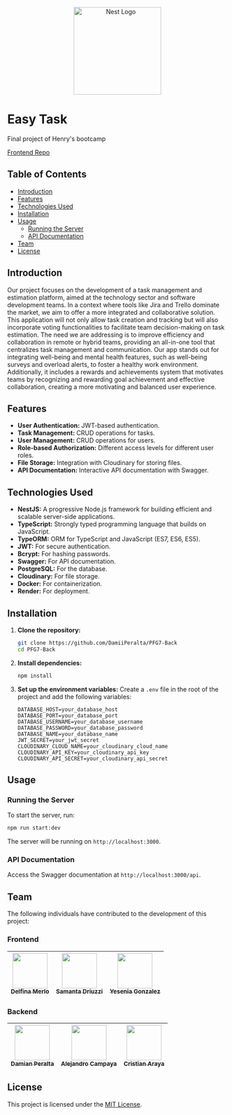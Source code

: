 <p align="center">
  <a href="http://nestjs.com/" target="blank"><img src="https://nestjs.com/img/logo-small.svg" width="200" alt="Nest Logo" /></a>
</p>

# Easy Task

Final project of Henry's bootcamp

[Frontend Repo](https://github.com/DamiiPeralta/PFG7-Front)

## Table of Contents

- [Introduction](#introduction)
- [Features](#features)
- [Technologies Used](#technologies-used)
- [Installation](#installation)
- [Usage](#usage)
  - [Running the Server](#running-the-server)
  - [API Documentation](#api-documentation)
- [Team](#team)
- [License](#license)

## Introduction

Our project focuses on the development of a task management and estimation platform, aimed at the technology sector and software development teams. In a context where tools like Jira and Trello dominate the market, we aim to offer a more integrated and collaborative solution. This application will not only allow task creation and tracking but will also incorporate voting functionalities to facilitate team decision-making on task estimation. The need we are addressing is to improve efficiency and collaboration in remote or hybrid teams, providing an all-in-one tool that centralizes task management and communication. Our app stands out for integrating well-being and mental health features, such as well-being surveys and overload alerts, to foster a healthy work environment. Additionally, it includes a rewards and achievements system that motivates teams by recognizing and rewarding goal achievement and effective collaboration, creating a more motivating and balanced user experience.

## Features

- **User Authentication:** JWT-based authentication.
- **Task Management:** CRUD operations for tasks.
- **User Management:** CRUD operations for users.
- **Role-based Authorization:** Different access levels for different user roles.
- **File Storage:** Integration with Cloudinary for storing files.
- **API Documentation:** Interactive API documentation with Swagger.

## Technologies Used

- **NestJS:** A progressive Node.js framework for building efficient and scalable server-side applications.
- **TypeScript:** Strongly typed programming language that builds on JavaScript.
- **TypeORM:** ORM for TypeScript and JavaScript (ES7, ES6, ES5).
- **JWT:** For secure authentication.
- **Bcrypt:** For hashing passwords.
- **Swagger:** For API documentation.
- **PostgreSQL:** For the database.
- **Cloudinary:** For file storage.
- **Docker:** For containerization.
- **Render:** For deployment.

## Installation

1. **Clone the repository:**

   ```bash
   git clone https://github.com/DamiiPeralta/PFG7-Back
   cd PFG7-Back
   ```

2. **Install dependencies:**

   ```bash
   npm install
   ```

3. **Set up the environment variables:**
   Create a `.env` file in the root of the project and add the following variables:

   ```env
   DATABASE_HOST=your_database_host
   DATABASE_PORT=your_database_port
   DATABASE_USERNAME=your_database_username
   DATABASE_PASSWORD=your_database_password
   DATABASE_NAME=your_database_name
   JWT_SECRET=your_jwt_secret
   CLOUDINARY_CLOUD_NAME=your_cloudinary_cloud_name
   CLOUDINARY_API_KEY=your_cloudinary_api_key
   CLOUDINARY_API_SECRET=your_cloudinary_api_secret
   ```

## Usage

### Running the Server

To start the server, run:

```bash
npm run start:dev
```

The server will be running on `http://localhost:3000`.

### API Documentation

Access the Swagger documentation at `http://localhost:3000/api`.

## Team

The following individuals have contributed to the development of this project:

### Frontend

| [<img src="https://avatars.githubusercontent.com/u/137831158?v=4" width=80><br><sub>Delfina Merlo</sub>](https://github.com/D-MERLO) | [<img src="https://avatars.githubusercontent.com/u/117830607?v=4" width=80><br><sub>Samanta Driuzzi</sub>](https://github.com/SamantaDriuzzi) | [<img src="https://avatars.githubusercontent.com/u/130951872?v=4" width=80><br><sub>Yesenia Gonzalez</sub>](https://github.com/yesiviola) |
| :---: | :---: | :---: |

### Backend

| [<img src="https://avatars.githubusercontent.com/u/86084164?v=4" width=80><br><sub>Damian Peralta</sub>](https://github.com/DamiiPeralta) | [<img src="https://avatars.githubusercontent.com/u/83714656?v=4" width=80><br><sub>Alejandro Campaya</sub>](https://github.com/Alejandro0419) | [<img src="https://avatars.githubusercontent.com/u/97191718?v=4" width=80><br><sub>Cristian Araya</sub>](https://github.com/ArayaCG) |
| :---: | :---: | :---: |

## License

This project is licensed under the [MIT License](LICENSE).
